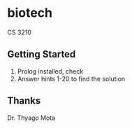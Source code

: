 # biotech

CS 3210 

## Getting Started

1. Prolog installed, check
2. Answer hints 1-20 to find the solution

## Thanks

Dr. Thyago Mota
